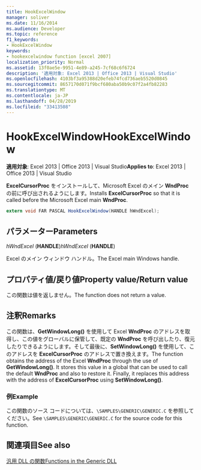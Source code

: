 ```yaml
---
title: HookExcelWindow
manager: soliver
ms.date: 11/16/2014
ms.audience: Developer
ms.topic: reference
f1_keywords:
- HookExcelWindow
keywords:
- hookexcelwindow function [excel 2007]
localization_priority: Normal
ms.assetid: 13f0ae5e-9951-4e89-a245-7cf68c6f6724
description: '適用対象: Excel 2013 | Office 2013 | Visual Studio'
ms.openlocfilehash: 4103bf3a95388d20efeb74fcd736aeb5520d0845
ms.sourcegitcommit: 8657170d071f9bcf680aba50b9c07f2a4fb82283
ms.translationtype: MT
ms.contentlocale: ja-JP
ms.lasthandoff: 04/28/2019
ms.locfileid: "33413508"
---
```

# <a name="hookexcelwindow"></a><span data-ttu-id="4c5f8-104">HookExcelWindow</span><span class="sxs-lookup"><span data-stu-id="4c5f8-104">HookExcelWindow</span></span>

 <span data-ttu-id="4c5f8-105">**適用対象**: Excel 2013 | Office 2013 | Visual Studio</span><span class="sxs-lookup"><span data-stu-id="4c5f8-105">**Applies to**: Excel 2013 | Office 2013 | Visual Studio</span></span> 
  
<span data-ttu-id="4c5f8-106">**ExcelCursorProc** をインストールして、Microsoft Excel のメイン **WndProc** の前に呼び出されるようにします。</span><span class="sxs-lookup"><span data-stu-id="4c5f8-106">Installs **ExcelCursorProc** so that it is called before the Microsoft Excel main **WndProc**.</span></span>
  
```cs
extern void FAR PASCAL HookExcelWindow(HANDLE hWndExcel);
```

## <a name="parameters"></a><span data-ttu-id="4c5f8-107">パラメーター</span><span class="sxs-lookup"><span data-stu-id="4c5f8-107">Parameters</span></span>

 <span data-ttu-id="4c5f8-108">_hWndExcel_ (**HANDLE**)</span><span class="sxs-lookup"><span data-stu-id="4c5f8-108">_hWndExcel_ (**HANDLE**)</span></span>
  
<span data-ttu-id="4c5f8-109">Excel のメイン ウィンドウ ハンドル。</span><span class="sxs-lookup"><span data-stu-id="4c5f8-109">The Excel main Windows handle.</span></span>
  
## <a name="property-valuereturn-value"></a><span data-ttu-id="4c5f8-110">プロパティ値/戻り値</span><span class="sxs-lookup"><span data-stu-id="4c5f8-110">Property value/Return value</span></span>

<span data-ttu-id="4c5f8-111">この関数は値を返しません。</span><span class="sxs-lookup"><span data-stu-id="4c5f8-111">The function does not return a value.</span></span>
  
## <a name="remarks"></a><span data-ttu-id="4c5f8-112">注釈</span><span class="sxs-lookup"><span data-stu-id="4c5f8-112">Remarks</span></span>

<span data-ttu-id="4c5f8-p101">この関数は、**GetWindowLong()** を使用して Excel **WndProc** のアドレスを取得し、この値をグローバルに保管して、既定の **WndProc** を呼び出したり、復元したりできるようにします。そして最後に、**SetWindowLong()** を使用して、このアドレスを **ExcelCursorProc** のアドレスで置き換えます。</span><span class="sxs-lookup"><span data-stu-id="4c5f8-p101">The function obtains the address of the Excel **WndProc** through the use of **GetWindowLong()**. It stores this value in a global that can be used to call the default **WndProc** and also to restore it. Finally, it replaces this address with the address of **ExcelCursorProc** using **SetWindowLong()**.</span></span>
  
### <a name="example"></a><span data-ttu-id="4c5f8-116">例</span><span class="sxs-lookup"><span data-stu-id="4c5f8-116">Example</span></span>

<span data-ttu-id="4c5f8-117">この関数のソース コードについては、`\SAMPLES\GENERIC\GENERIC.C` を参照してください。</span><span class="sxs-lookup"><span data-stu-id="4c5f8-117">See  `\SAMPLES\GENERIC\GENERIC.C` for the source code for this function.</span></span> 
  
## <a name="see-also"></a><span data-ttu-id="4c5f8-118">関連項目</span><span class="sxs-lookup"><span data-stu-id="4c5f8-118">See also</span></span>



[<span data-ttu-id="4c5f8-119">汎用 DLL の関数</span><span class="sxs-lookup"><span data-stu-id="4c5f8-119">Functions in the Generic DLL</span></span>](functions-in-the-generic-dll.md)

